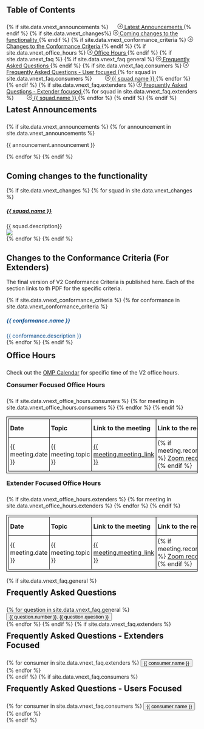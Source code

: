 ---
---

<!-- SPDX-License-Identifier: CC-BY-4.0 -->
<!-- Copyright Contributors to the Zowe project. -->

<style>
table, th, td {
  border: 1px solid black;
  padding: 4px;
}

.faq-hide {
  display: none;
}

.bluebackground.conformance-criteria h5, .bluebackground.conformance-criteria .card-text, .bluebackground.conformance-criteria .card-body {
  color: #145391;
}

p .card-black {
  color: black;
}
</style>
<script src="https://cdn.jsdelivr.net/remarkable/1.7.1/remarkable.min.js"></script>

<section class="whitebackground">
  <h1 id="download" style="margin-bottom: 1.5rem">Table of Contents</h1>

  <div class="d-flex flex-column">
      {% if site.data.vnext_announcements %}
        <a href="#latest-announcements" class="card-link" style="margin-left: 1.25rem">
        <svg width="1em" height="1em" viewBox="0 0 16 16" class="bi bi-arrow-right-circle" fill="currentColor" xmlns="http://www.w3.org/2000/svg"> <path fill-rule="evenodd" d="M8 15A7 7 0 1 0 8 1a7 7 0 0 0 0 14zm0 1A8 8 0 1 0 8 0a8 8 0 0 0 0 16z"/> <path fill-rule="evenodd" d="M7.646 11.354a.5.5 0 0 1 0-.708L10.293 8 7.646 5.354a.5.5 0 1 1 .708-.708l3 3a.5.5 0 0 1 0 .708l-3 3a.5.5 0 0 1-.708 0z"/> <path fill-rule="evenodd" d="M4.5 8a.5.5 0 0 1 .5-.5h5a.5.5 0 0 1 0 1H5a.5.5 0 0 1-.5-.5z"/></svg>
        Latest Announcements 
        </a>
      {% endif %}
      {% if site.data.vnext_changes%}
        <a href="#coming-changes" class="card-link">
        <svg width="1em" height="1em" viewBox="0 0 16 16" class="bi bi-arrow-right-circle" fill="currentColor" xmlns="http://www.w3.org/2000/svg"> <path fill-rule="evenodd" d="M8 15A7 7 0 1 0 8 1a7 7 0 0 0 0 14zm0 1A8 8 0 1 0 8 0a8 8 0 0 0 0 16z"/> <path fill-rule="evenodd" d="M7.646 11.354a.5.5 0 0 1 0-.708L10.293 8 7.646 5.354a.5.5 0 1 1 .708-.708l3 3a.5.5 0 0 1 0 .708l-3 3a.5.5 0 0 1-.708 0z"/> <path fill-rule="evenodd" d="M4.5 8a.5.5 0 0 1 .5-.5h5a.5.5 0 0 1 0 1H5a.5.5 0 0 1-.5-.5z"/></svg>
        Coming changes to the functionality
        </a>
      {% endif %}
      {% if site.data.vnext_conformance_criteria %}
        <a href="#conformance-changes" class="card-link">
        <svg width="1em" height="1em" viewBox="0 0 16 16" class="bi bi-arrow-right-circle" fill="currentColor" xmlns="http://www.w3.org/2000/svg"> <path fill-rule="evenodd" d="M8 15A7 7 0 1 0 8 1a7 7 0 0 0 0 14zm0 1A8 8 0 1 0 8 0a8 8 0 0 0 0 16z"/> <path fill-rule="evenodd" d="M7.646 11.354a.5.5 0 0 1 0-.708L10.293 8 7.646 5.354a.5.5 0 1 1 .708-.708l3 3a.5.5 0 0 1 0 .708l-3 3a.5.5 0 0 1-.708 0z"/> <path fill-rule="evenodd" d="M4.5 8a.5.5 0 0 1 .5-.5h5a.5.5 0 0 1 0 1H5a.5.5 0 0 1-.5-.5z"/></svg>
        Changes to the Conformance Criteria
        </a>
      {% endif %}
      {% if site.data.vnext_office_hours %}
        <a href="#office-hours" class="card-link">
        <svg width="1em" height="1em" viewBox="0 0 16 16" class="bi bi-arrow-right-circle" fill="currentColor" xmlns="http://www.w3.org/2000/svg"> <path fill-rule="evenodd" d="M8 15A7 7 0 1 0 8 1a7 7 0 0 0 0 14zm0 1A8 8 0 1 0 8 0a8 8 0 0 0 0 16z"/> <path fill-rule="evenodd" d="M7.646 11.354a.5.5 0 0 1 0-.708L10.293 8 7.646 5.354a.5.5 0 1 1 .708-.708l3 3a.5.5 0 0 1 0 .708l-3 3a.5.5 0 0 1-.708 0z"/> <path fill-rule="evenodd" d="M4.5 8a.5.5 0 0 1 .5-.5h5a.5.5 0 0 1 0 1H5a.5.5 0 0 1-.5-.5z"/></svg>
        Office Hours
        </a>
      {% endif %}
      {% if site.data.vnext_faq %}
        {% if site.data.vnext_faq.general %}
          <a href="#faq" class="card-link">
          <svg width="1em" height="1em" viewBox="0 0 16 16" class="bi bi-arrow-right-circle" fill="currentColor" xmlns="http://www.w3.org/2000/svg"> <path fill-rule="evenodd" d="M8 15A7 7 0 1 0 8 1a7 7 0 0 0 0 14zm0 1A8 8 0 1 0 8 0a8 8 0 0 0 0 16z"/> <path fill-rule="evenodd" d="M7.646 11.354a.5.5 0 0 1 0-.708L10.293 8 7.646 5.354a.5.5 0 1 1 .708-.708l3 3a.5.5 0 0 1 0 .708l-3 3a.5.5 0 0 1-.708 0z"/> <path fill-rule="evenodd" d="M4.5 8a.5.5 0 0 1 .5-.5h5a.5.5 0 0 1 0 1H5a.5.5 0 0 1-.5-.5z"/></svg>
          Frequently Asked Questions
          </a>
        {% endif %}
        {% if site.data.vnext_faq.consumers %} 
          <a href="#faq-users" class="card-link">
          <svg width="1em" height="1em" viewBox="0 0 16 16" class="bi bi-arrow-right-circle" fill="currentColor" xmlns="http://www.w3.org/2000/svg"> <path fill-rule="evenodd" d="M8 15A7 7 0 1 0 8 1a7 7 0 0 0 0 14zm0 1A8 8 0 1 0 8 0a8 8 0 0 0 0 16z"/> <path fill-rule="evenodd" d="M7.646 11.354a.5.5 0 0 1 0-.708L10.293 8 7.646 5.354a.5.5 0 1 1 .708-.708l3 3a.5.5 0 0 1 0 .708l-3 3a.5.5 0 0 1-.708 0z"/> <path fill-rule="evenodd" d="M4.5 8a.5.5 0 0 1 .5-.5h5a.5.5 0 0 1 0 1H5a.5.5 0 0 1-.5-.5z"/></svg>
          Frequently Asked Questions - User focused
          </a>
          {% for squad in site.data.vnext_faq.consumers %}
            <a href="#{{ squad.id }}-hours" class="card-link" style="margin-left: 30px;">
            <svg width="1em" height="1em" viewBox="0 0 16 16" class="bi bi-arrow-right-circle" fill="currentColor" xmlns="http://www.w3.org/2000/svg"> <path fill-rule="evenodd" d="M8 15A7 7 0 1 0 8 1a7 7 0 0 0 0 14zm0 1A8 8 0 1 0 8 0a8 8 0 0 0 0 16z"/> <path fill-rule="evenodd" d="M7.646 11.354a.5.5 0 0 1 0-.708L10.293 8 7.646 5.354a.5.5 0 1 1 .708-.708l3 3a.5.5 0 0 1 0 .708l-3 3a.5.5 0 0 1-.708 0z"/> <path fill-rule="evenodd" d="M4.5 8a.5.5 0 0 1 .5-.5h5a.5.5 0 0 1 0 1H5a.5.5 0 0 1-.5-.5z"/></svg>
            {{ squad.name }}
            </a>          
          {% endfor %}
        {% endif %}
        {% if site.data.vnext_faq.extenders %}
          <a href="#faq-extenders" class="card-link">
          <svg width="1em" height="1em" viewBox="0 0 16 16" class="bi bi-arrow-right-circle" fill="currentColor" xmlns="http://www.w3.org/2000/svg"> <path fill-rule="evenodd" d="M8 15A7 7 0 1 0 8 1a7 7 0 0 0 0 14zm0 1A8 8 0 1 0 8 0a8 8 0 0 0 0 16z"/> <path fill-rule="evenodd" d="M7.646 11.354a.5.5 0 0 1 0-.708L10.293 8 7.646 5.354a.5.5 0 1 1 .708-.708l3 3a.5.5 0 0 1 0 .708l-3 3a.5.5 0 0 1-.708 0z"/> <path fill-rule="evenodd" d="M4.5 8a.5.5 0 0 1 .5-.5h5a.5.5 0 0 1 0 1H5a.5.5 0 0 1-.5-.5z"/></svg>
          Frequently Asked Questions - Extender focused
          </a>
          {% for squad in site.data.vnext_faq.extenders %}
            <a href="#{{ squad.id }}-hours" class="card-link" style="margin-left: 30px;">
            <svg width="1em" height="1em" viewBox="0 0 16 16" class="bi bi-arrow-right-circle" fill="currentColor" xmlns="http://www.w3.org/2000/svg"> <path fill-rule="evenodd" d="M8 15A7 7 0 1 0 8 1a7 7 0 0 0 0 14zm0 1A8 8 0 1 0 8 0a8 8 0 0 0 0 16z"/> <path fill-rule="evenodd" d="M7.646 11.354a.5.5 0 0 1 0-.708L10.293 8 7.646 5.354a.5.5 0 1 1 .708-.708l3 3a.5.5 0 0 1 0 .708l-3 3a.5.5 0 0 1-.708 0z"/> <path fill-rule="evenodd" d="M4.5 8a.5.5 0 0 1 .5-.5h5a.5.5 0 0 1 0 1H5a.5.5 0 0 1-.5-.5z"/></svg>
            {{ squad.name }}
            </a>        
          {% endfor %}
        {% endif %}
      {% endif %}
  </div>

  <div>
    <h2 style="margin-bottom: 1.5rem; margin-top: 2%" id="latest-announcements">Latest Announcements</h2>
    {% if site.data.vnext_announcements %}
      {% for announcement in site.data.vnext_announcements %}
      <p class="md-transform">{{ announcement.announcement }}</p>
      {% endfor %}
    {% endif %}
  </div>

  <h2 id="coming-changes">Coming changes to the functionality</h2>
  {% if site.data.vnext_changes %}
    {% for squad in site.data.vnext_changes %}
      <div class="card mb-3">
        <div class="card-body">
          <div class="d-flex align-items-baseline">
            <h5 class="text-left"><a href="{{ squad.homepage_link }}">{{ squad.name }}</a></h5>
          </div>
          <div class="row">
            <div class="col-md-7 col-sm order-last order-sm-first md-transform">
              {{ squad.description}}
            </div>
            <div class="col-md-3 col-sm order-first order-sm-last">
              <img class="image-zowe-use" src="{{ squad.image }}">
            </div>
          </div>
        </div>
      </div>
    {% endfor %}
  {% endif %}

<section class="bluebackground conformance-criteria">

  <h2 id="conformance-changes">Changes to the Conformance Criteria (For Extenders) </h2>

  <p>The final version of V2 Conformance Criteria is published here. Each of the section links to th PDF for the specific criteria.</p>

  {% if site.data.vnext_conformance_criteria %}
    {% for conformance in site.data.vnext_conformance_criteria %}
      <div class="card mb-3">
        <div class="card-body">
          <div class="d-flex align-items-baseline">
            <h5 class="text-left">{{ conformance.name }}</h5>
          </div>
          <div class="md-transform">{{ conformance.description }}</div>
        </div>
      </div>
    {% endfor %}
  {% endif %}
</section>

<section class="whitebackground">
  <div id="office-hours">
    <h2 style="margin-bottom: 1.5rem; margin-top: 2%">Office Hours</h2>
    <p>Check out the <a href="https://lists.openmainframeproject.org/g/zowe-dev/calendar">OMP Calendar</a> for specific time of the V2 office hours.</p>
    <h3 style="margin-bottom: 1.5rem; margin-top: 2%">Consumer Focused Office Hours</h3>
    <table>
    <tr>
    <td><b>Date</b></td>
    <td><b>Topic</b></td>
    <td><b>Link to the meeting</b></td>
    <td><b>Link to the recording</b></td>
    <td><b>Links to the materials</b></td>
    </tr>
    {% if site.data.vnext_office_hours.consumers %}
      {% for meeting in site.data.vnext_office_hours.consumers %}
        <tr>
          <td>{{ meeting.date }}</td>
          <td>{{ meeting.topic }}</td>
          <td><a href="{{ meeting.meeting_link }}">{{ meeting.meeting_link }}</a></td>
          <td>
            {% if meeting.recording_link %}
              <a href="{{ meeting.meeting_link }}">Zoom recording</a>
            {% endif %}
          </td>
          <td>
            {% if meeting.materials_link %}
              <a href="{{ meeting.materials_link }}">Presentation</a>
            {% endif %}
          </td>
        </tr>
      {% endfor %}
    {% endif %}
    </table>
    <h3 style="margin-bottom: 1.5rem; margin-top: 2%">Extender Focused Office Hours</h3>
    <table>
    <tr>
    <td><b>Date</b></td>
    <td><b>Topic</b></td>
    <td><b>Link to the meeting</b></td>
    <td><b>Link to the recording</b></td>
    <td><b>Links to the materials</b></td>
    </tr>
    {% if site.data.vnext_office_hours.extenders %}
      {% for meeting in site.data.vnext_office_hours.extenders %}
        <tr>
          <td>{{ meeting.date }}</td>
          <td>{{ meeting.topic }}</td>
          <td><a href="{{ meeting.meeting_link }}">{{ meeting.meeting_link }}</a></td>
          <td>
            {% if meeting.recording_link %}
              <a href="{{ meeting.meeting_link }}">Zoom recording</a>
            {% endif %}
          </td>
          <td>
            {% if meeting.materials_link %}
              <a href="{{ meeting.materials_link }}">Presentation</a>
            {% endif %}
          </td>
        </tr>
      {% endfor %}
    {% endif %}
    </table>
  </div>

</section>

<section class="bluebackground">

  <script>
    function toggle(id) {
      var x = document.getElementById(id);
      if (x.className.indexOf("faq-hide") == -1) {
        x.className += " faq-hide";
      } else {
        x.className = x.className.replace(" faq-hide", "");
      }
    }
  </script>

  <div>
    {% if site.data.vnext_faq.general %}
      <h2 style="margin-bottom: 1.5rem; margin-top: 2%" id="faq">Frequently Asked Questions</h2>
      {% for question in site.data.vnext_faq.general %}
      <div>
        <button onclick="toggle('question-{{ question.number }}')" class="w3-button w3-block w3-left-align">
        {{ question.number }}. {{ question.question }}</button>
        <div id="question-{{ question.number }}" class="w3-container faq-hide md-transform">
          {{ question.answer }}
        </div>
      </div>
      {% endfor %}
    {% endif %}
    {% if site.data.vnext_faq.extenders %}
      <h2 style="margin-bottom: 1.5rem; margin-top: 2%" id="faq-extenders">Frequently Asked Questions - Extenders Focused</h2>
      <div>
      {% for consumer in site.data.vnext_faq.extenders %}
        <button id="{{ consumer.id }}-hours" onclick="toggle('{{ consumer.id }}')" class="w3-button w3-block w3-left-align">
        {{ consumer.name }}</button>
        <div id="{{ consumer.id }}" class="w3-container faq-hide">
          {% for question in consumer.questions %}
          <div>
            <button onclick="toggle('{{ consumer.id }}-{{ question.number }}')" class="w3-button w3-block w3-left-align">
              {{ question.number }}. {{ question.question }}
            </button>
            <div id="{{ consumer.id }}-{{ question.number }}" class="w3-container faq-hide md-transform">
              {{ question.answer}}
            </div>
          </div>
          {% endfor %}
        </div>
      {% endfor %}
      </div>
    {% endif %}
    {% if site.data.vnext_faq.consumers %}
      <h2 style="margin-bottom: 1.5rem; margin-top: 2%" id="faq-users">Frequently Asked Questions - Users Focused</h2>
      <div>
      {% for consumer in site.data.vnext_faq.consumers %}
        <button id="{{ consumer.id }}-hours" onclick="toggle('{{ consumer.id }}')" class="w3-button w3-block w3-left-align">
        {{ consumer.name }}</button>
        <div id="{{ consumer.id }}" class="w3-container faq-hide">
          {% for question in consumer.questions %}
          <div>
            <button onclick="toggle('{{ consumer.id }}-{{ question.number }}')" class="w3-button w3-block w3-left-align">
              {{ question.number }}. {{ question.question }}
            </button>
            <div id="{{ consumer.id }}-{{ question.number }}" class="w3-container faq-hide md-transform">
              {{ question.answer}}
            </div>
          </div>
          {% endfor %}
        </div>
      {% endfor %}
      </div>
    {% endif %}
  </div> 

</section>

<script type="text/javascript" defer>
  var md = new Remarkable();
  var elementsToTransform = document.getElementsByClassName("md-transform");
  for (var i = 0; i < elementsToTransform.length; i++) {
    elementsToTransform[i].innerHTML = md.render(elementsToTransform[i].innerHTML);
  }
</script>